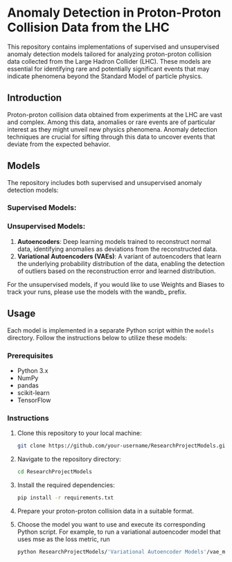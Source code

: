 # Anomaly Detection in Proton-Proton Collision Data from the LHC

This repository contains implementations of supervised and unsupervised anomaly detection models tailored for analyzing proton-proton collision data collected from the Large Hadron Collider (LHC). These models are essential for identifying rare and potentially significant events that may indicate phenomena beyond the Standard Model of particle physics.

## Introduction
Proton-proton collision data obtained from experiments at the LHC are vast and complex. Among this data, anomalies or rare events are of particular interest as they might unveil new physics phenomena. Anomaly detection techniques are crucial for sifting through this data to uncover events that deviate from the expected behavior.

## Models
The repository includes both supervised and unsupervised anomaly detection models:

### Supervised Models:

### Unsupervised Models:
1. **Autoencoders**: Deep learning models trained to reconstruct normal data, identifying anomalies as deviations from the reconstructed data.
2. **Variational Autoencoders (VAEs)**: A variant of autoencoders that learn the underlying probability distribution of the data, enabling the detection of outliers based on the reconstruction error and learned distribution.

For the unsupervised models, if you would like to use Weights and Biases to track your runs, please use the models with the wandb_ prefix.

## Usage
Each model is implemented in a separate Python script within the `models` directory. Follow the instructions below to utilize these models:

### Prerequisites
- Python 3.x
- NumPy
- pandas
- scikit-learn
- TensorFlow 

### Instructions
1. Clone this repository to your local machine:

    ```bash
    git clone https://github.com/your-username/ResearchProjectModels.git
    ```

2. Navigate to the repository directory:

    ```bash
    cd ResearchProjectModels
    ```

3. Install the required dependencies:

    ```bash
    pip install -r requirements.txt
    ```

4. Prepare your proton-proton collision data in a suitable format. 

5. Choose the model you want to use and execute its corresponding Python script. For example, to run a variational autoencoder model that uses mse as the loss metric, run

    ```bash
    python ResearchProjectModels/'Variational Autoencoder Models'/vae_mse.py
    ```
